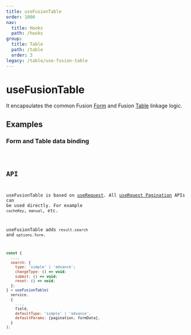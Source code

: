 ```yaml
---
title: useFusionTable
order: 1000
nav:
  title: Hooks
  path: /hooks
group:
  title: Table
  path: /table
  order: 3
legacy: /table/use-fusion-table
---
```


# useFusionTable

It encapsulates the common Fusion [Form](https://fusion.design/pc/component/basic/form) and Fusion [Table](https://fusion.design/pc/component/basic/table) linkage logic.

## Examples

### Form and Table data binding

<code src="./demo/demo1.tsx" />


## API

useFusionTable is based on [useRequest](/async). All [useRquest Pagination](/async?anchor=pagination#api-1) APIs can be used directly. For example `cacheKey`,` manual`, etc.

useFusionTable adds `result.search` and` options.form`.

```javascript
const {
  ...,
  search: {
    type: 'simple' | 'advance';
    changeType: () => void;
    submit: () => void;
    reset: () => void;
  };
} = useFusionTable(
  service,
  {
    ...,
    field,
    defaultType: 'simple' | 'advance',
    defaultParams: [pagination, formData],
  }
);
```
